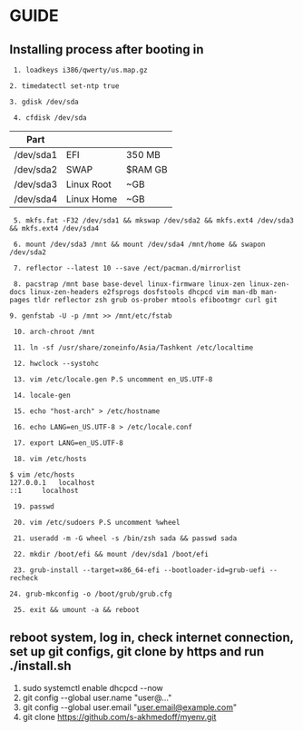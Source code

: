 # GUIDE
## Installing process after booting in
`` 1. loadkeys i386/qwerty/us.map.gz``

`` 2. timedatectl set-ntp true ``

`` 3. gdisk /dev/sda ``

`` 4. cfdisk /dev/sda``

| Part      |            |         |
| --------- | ---------- | ------- |
| /dev/sda1 | EFI        | 350 MB  |
| /dev/sda2 | SWAP       | $RAM GB |
| /dev/sda3 | Linux Root | ~GB     |
| /dev/sda4 | Linux Home | ~GB     |

`` 5. mkfs.fat -F32 /dev/sda1 && mkswap /dev/sda2 && mkfs.ext4 /dev/sda3 && mkfs.ext4 /dev/sda4`` 

`` 6. mount /dev/sda3 /mnt && mount /dev/sda4 /mnt/home && swapon /dev/sda2``

`` 7. reflector --latest 10 --save /ect/pacman.d/mirrorlist``

`` 8. pacstrap /mnt base base-devel linux-firmware linux-zen linux-zen-docs linux-zen-headers e2fsprogs dosfstools dhcpcd vim man-db man-pages tldr reflector zsh grub os-prober mtools efibootmgr curl git``

`` 9. genfstab -U -p /mnt >> /mnt/etc/fstab ``

`` 10. arch-chroot /mnt``

`` 11. ln -sf /usr/share/zoneinfo/Asia/Tashkent /etc/localtime``

`` 12. hwclock --systohc``

`` 13. vim /etc/locale.gen P.S uncomment en_US.UTF-8``

`` 14. locale-gen``

`` 15. echo "host-arch" > /etc/hostname``

`` 16. echo LANG=en_US.UTF-8 > /etc/locale.conf``

`` 17. export LANG=en_US.UTF-8``

`` 18. vim /etc/hosts``

```shell
$ vim /etc/hosts
127.0.0.1	localhost
::1		localhost
```

`` 19. passwd``

`` 20. vim /etc/sudoers P.S uncomment %wheel``

`` 21. useradd -m -G wheel -s /bin/zsh sada && passwd sada``

`` 22. mkdir /boot/efi && mount /dev/sda1 /boot/efi``

`` 23. grub-install --target=x86_64-efi --bootloader-id=grub-uefi --recheck``

`` 24. grub-mkconfig -o /boot/grub/grub.cfg ``

`` 25. exit && umount -a && reboot`` 

## reboot system, log in, check internet connection, set up git configs, git clone by https and run ./install.sh

1. sudo systemctl enable dhcpcd --now
2. git config --global user.name "user@..."
3. git config --global user.email "user.email@example.com"
4. git clone https://github.com/s-akhmedoff/myenv.git